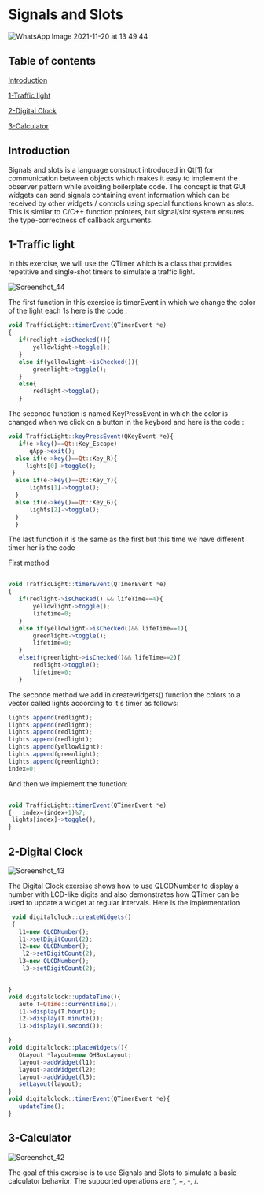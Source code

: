 # Signals and Slots #
![WhatsApp Image 2021-11-20 at 13 49 44](https://user-images.githubusercontent.com/93831197/142741729-13f22b32-d29b-4462-87a5-28121db49848.jpeg)

**<h2>Table of contents</h2>**
   [Introduction](#Introduction)
   
   [1-Traffic light](1-Traffic-light)
   
   [2-Digital Clock](#2-Digital-Clock)
   
   [3-Calculator](#3-Calculator)

  
**<h2>Introduction</h2>**

Signals and slots is a language construct introduced in Qt[1] for communication between objects which makes it easy to implement the observer pattern while avoiding boilerplate code. The concept is that GUI widgets can send signals containing event information which can be received by other widgets / controls using special functions known as slots. This is similar to C/C++ function pointers, but signal/slot system ensures the type-correctness of callback arguments.

**<h2>1-Traffic light</h2>**

In this exercise, we will use the QTimer which is a class that  provides repetitive and single-shot timers to simulate a traffic light.

![Screenshot_44](https://user-images.githubusercontent.com/93831197/142742078-1d1857fa-2523-4f4d-9e75-09b42230931f.png)


The first function in this exersice is timerEvent in which we change the color of the light each 1s here is the code :
                                           
 ```javascript
void TrafficLight::timerEvent(QTimerEvent *e)
{
    if(redlight->isChecked()){
        yellowlight->toggle();
    }
    else if(yellowlight->isChecked()){
        greenlight->toggle();
    }
    else{
        redlight->toggle();
    }
```
The seconde function is named KeyPressEvent in which the color is changed when we click on a button in the keybord and here is the code :
 ```javascript
void TrafficLight::keyPressEvent(QKeyEvent *e){
    if(e->key()==Qt::Key_Escape)
       qApp->exit();
   else if(e->key()==Qt::Key_R){
      lights[0]->toggle();
  }
   else if(e->key()==Qt::Key_Y){
       lights[1]->toggle();
   }
   else if(e->key()==Qt::Key_G){
       lights[2]->toggle();
   }
   }
```
The last function it is the same as the first but this time we have different timer her is the code

First method
 ```javascript

void TrafficLight::timerEvent(QTimerEvent *e)
{
    if(redlight->isChecked() && lifeTime==4){
        yellowlight->toggle();
        lifetime=0;
    }
    else if(yellowlight->isChecked()&& lifeTime==1){
        greenlight->toggle();
        lifetime=0;
    }
    elseif(greenlight->isChecked()&& lifeTime==2){
        redlight->toggle();
        lifetime=0;
    }
```

The seconde method we add in createwidgets() function  the colors to a vector called lights acoording to it s timer as follows:
 ```javascript
 lights.append(redlight);
 lights.append(redlight);
 lights.append(redlight);
 lights.append(redlight);
 lights.append(yellowlight);
 lights.append(greenlight);
 lights.append(greenlight);
 index=0;
  ```
  And then we implement the function:
  
   ```javascript

void TrafficLight::timerEvent(QTimerEvent *e)
{   index=(index+1)%7;
    lights[index]->toggle();
}
```

**<h2>2-Digital Clock</h2>**
  ![Screenshot_43](https://user-images.githubusercontent.com/93831197/142742077-f79e5d11-f321-43ad-9cb9-ca225fd62026.png)
  
  The Digital Clock exersise shows how to use QLCDNumber to display a number with LCD-like digits and  also demonstrates how QTimer can be used to update a widget at regular intervals.
  Here is the implementation
 ```javascript  
  void digitalclock::createWidgets()
  {
    l1=new QLCDNumber();
    l1->setDigitCount(2);
    l2=new QLCDNumber();
     l2->setDigitCount(2);
    l3=new QLCDNumber();
     l3->setDigitCount(2);


}
void digitalclock::updateTime(){
    auto T=QTime::currentTime();
    l1->display(T.hour());
    l2->display(T.minute());
    l3->display(T.second());

}
void digitalclock::placeWidgets(){
    QLayout *layout=new QHBoxLayout;
    layout->addWidget(l1);
    layout->addWidget(l2);
    layout->addWidget(l3);
    setLayout(layout);
}
void digitalclock::timerEvent(QTimerEvent *e){
    updateTime();
}
```

**<h2>3-Calculator</h2>**
![Screenshot_42](https://user-images.githubusercontent.com/93831197/142742079-e5a614fe-7db5-4253-bb3b-ab12e127242e.png)


The goal of this exersise is to use Signals and Slots to simulate a basic calculator behavior. The supported operations are *, +, -, /.


